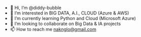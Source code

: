 - 👋 Hi, I’m @diddy-bubble
- 👀 I’m interested in BIG DATA, A.I., CLOUD (Azure & AWS)
- 🌱 I’m currently learning Python and Cloud (Microsoft Azure)
- 💞️ I’m looking to collaborate on Big Data & IA projects
- 📫 How to reach me naknglo@gmail.com

<!---
diddy-bubble/diddy-bubble is a ✨ special ✨ repository because its `README.md` (this file) appears on your GitHub profile.
You can click the Preview link to take a look at your changes.
--->
